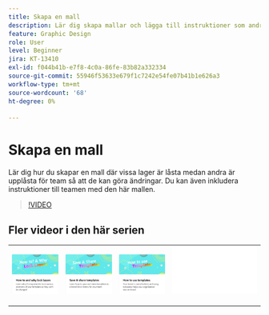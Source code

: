 ```yaml
---
title: Skapa en mall
description: Lär dig skapa mallar och lägga till instruktioner som andra kan använda
feature: Graphic Design
role: User
level: Beginner
jira: KT-13410
exl-id: f044b41b-e7f8-4c0a-86fe-83b82a332334
source-git-commit: 55946f53633e679f1c7242e54fe07b41b1e626a3
workflow-type: tm+mt
source-wordcount: '68'
ht-degree: 0%

---
```


# Skapa en mall

Lär dig hur du skapar en mall där vissa lager är låsta medan andra är upplåsta för team så att de kan göra ändringar. Du kan även inkludera instruktioner till teamen med den här mallen.

>[!VIDEO](https://video.tv.adobe.com/v/3420208?quality=12&learn=on&hidetitle=true)

## Fler videor i den här serien

<table style="table-layout:fixed">
<tr>
    <td>
            <a href="lock-layers.md">
                <img alt="Så här låser du lager och varför" src="assets/lock-layers.png" />
            </a>
    </td>
    <td>
            <a href="share-templates.md">
                <img alt="Spara och dela mallar" src="assets/share-templates.png" />
            </a>
    </td>
    <td>
            <a href="use-templates.md">
                <img alt="Använda mallar" src="assets/use-templates.png" />
            </a>
    </td>
    <td>
      <img alt="Avgränsare" src="../assets/Whitespacer.png" />
      <div>
      <br>
    </td>
</tr>
</table>
